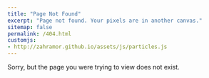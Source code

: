 ```yaml
---
title: "Page Not Found"
excerpt: "Page not found. Your pixels are in another canvas."
sitemap: false
permalink: /404.html
customjs: 
- http://zahramor.github.io/assets/js/particles.js
---
```


Sorry, but the page you were trying to view does not exist.

<div id="particles-js"></div>

<script src="assets/js/particles.js">

</script>
